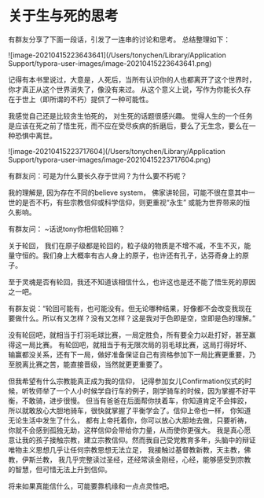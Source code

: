 # 关于生与死的思考

有群友分享了下面一段话，引发了一连串的讨论和思考。 总结整理如下：

![image-20210415223643641](/Users/tonychen/Library/Application Support/typora-user-images/image-20210415223643641.png)

记得有本书里说过，大意是，人死后，当所有认识你的人也都离开了这个世界时，你才真正从这个世界消失了，像没有来过。 从这个意义上说，写作为你能长久存在于世上（即所谓的不朽）提供了一种可能性。

我感觉自己还是比较贪生怕死的， 对生死的话题很感兴趣。 觉得人生的一个任务是应该在死之前了悟生死，而不应在受尽疾病的折磨后，要么了无生念，要么在一种恐惧中离世。

![image-20210415223717604](/Users/tonychen/Library/Application Support/typora-user-images/image-20210415223717604.png)

有群友问：可是为什么要长久存于世间？为什么要不朽呢？

我的理解是, 因为存在不同的believe system， 佛家讲轮回，可能不很在意其中一世的是否不朽，有些宗教信仰或科学信仰，则更重视“永生” 或能为世界带来的恒久影响。

有群友问： ~话说tony你相信轮回嘛？

关于轮回， 我们在原子级都是轮回的，粒子级的物质是不增不减，不生不灭，能量守恒的。我们身上大概率有古人身上的原子，也许还有孔子，达芬奇身上的原子。

 至于灵魂是否有轮回，我还不知道该相信什么，也许这也是还不能了悟生死的原因之一吧。

有群友说：“轮回可能有，也可能没有。但无论哪种结果，好像都不会改变我现在要做什么。所以有又怎样？没有又怎样？这是我对于色即是空，空即是色的理解。”

没有轮回吧，就相当于打羽毛球比赛，一局定胜负，所有要全力以赴打好，甚至赢得这一局比赛。 有轮回吧，就相当于有无限次局的羽毛球比赛，这局打得好坏、输赢都没关系，还有下一局，做好准备保证自己有资格参加下一局比赛更重要，乃至脱离比赛之苦，能直接晋级，当然就更更重要了。

但我希望有什么宗教能真正成为我的信仰， 记得参加女儿Confirmation仪式的时候，听牧师举了一个人小时候学自行车的例子，刚学骑车的时候，因为掌握不好平衡，不敢骑，进步很慢。 但当有爸爸在后面帮你扶着车，你知道肯定不会摔跤，所以就敢放心大胆地骑车，很快就掌握了平衡学会了。信仰上帝也一样， 你知道无论生活中发生了什么， 都有上帝托着你，你可以放心大胆地去做，只要祈祷，你就不会感到孤独无助，这样信仰会带给你力量，从而使你更强大。 我是真心愿意让我的孩子接触宗教，建立宗教信仰。然而我自己受党教育多年，头脑中的辩证唯物主义思想几乎让任何宗教思想无法立足， 我接触过基督教新教，天主教，佛教，伊斯兰教， 我几乎完整读过圣经，还经常读金刚经，心经，能够感受到宗教的智慧，但可惜无法上升到信仰。 

将来如果真能信什么，可能要靠机缘和一点点灵性吧。 





